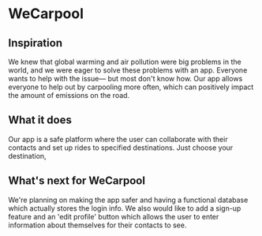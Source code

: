 # WeCarpool
## Inspiration
We knew that global warming and air pollution were big problems in the world, and we were eager to solve these problems with an app. Everyone wants to help with the issue–– but most don't know how. Our app allows everyone to help out by carpooling more often, which can positively impact the amount of emissions on the road.

## What it does
Our app is a safe platform where the user can collaborate with their contacts and set up rides to specified destinations. Just choose your destination,

## What's next for WeCarpool
We're planning on making the app safer and having a functional database which actually stores the login info. We also would like to add a sign-up feature and an 'edit profile' button which allows the user to enter information about themselves for their contacts to see.

